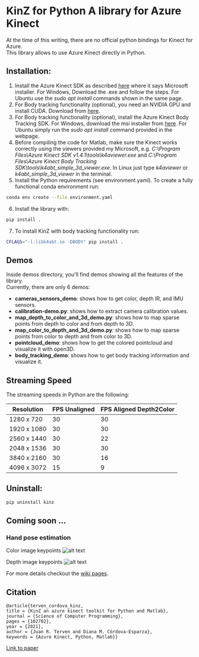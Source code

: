 # KinZ for Python A library for Azure Kinect
At the time of this writing, there are no official python bindings for Kinect for Azure.  
This library allows to use Azure Kinect directly in Python.


## Installation:
1. Install the Azure Kinect SDK as described [here](https://docs.microsoft.com/en-us/azure/kinect-dk/sensor-sdk-download)  where it says Microsoft installer. For Windows, Download the .exe and follow the steps. For Ubuntu use the *sudo apt install* commands shown in the same page.
2. For Body tracking functionality (optional), you need an NVIDIA GPU and install CUDA. Download from [here](https://developer.nvidia.com/cuda-downloads?/).
3. For Body tracking functionality (optional), install the Azure Kinect Body Tracking SDK. For Windows, download the msi installer from [here](https://docs.microsoft.com/en-us/azure/kinect-dk/body-sdk-download). For Ubuntu simply run the *sudo apt install* command provided in the webpage.
4. Before compiling the code for Matlab, make sure the Kinect works correctly using the viewers provided my Microsoft, e.g. *C:\Program Files\Azure Kinect SDK v1.4.1\tools\k4aviewer.exe* and *C:\Program Files\Azure Kinect Body Tracking SDK\tools\k4abt_simple_3d_viewer.exe*. In Linux just type *k4aviewer* or *k4abt_simple_3d_viewer* in the terminal.
5. Install the Python requirements (see environment.yaml).
To create a fully functional conda environment run:
```sh
conda env create --file environment.yaml
```
6. Install the library with:
```sh
pip install .
```
7. To install KinZ with body tracking functionality run:
```sh
CFLAGS="-l:libk4abt.so -DBODY" pip install .
```


## Demos
Inside demos directory, you'll find demos showing all the features of the library.  
Currently, there are only 6 demos:
- **cameras_sensors_demo**: shows how to get color, depth IR, and IMU sensors.
- **calibration-demo.py**: shows how to extract camera calibration values.
- **map_depth_to_color_and_3d_demo.py**: shows how to map sparse points from depth to color and from depth to 3D.
- **map_color_to_depth_and_3d_demo.py**: shows how to map sparse points from color to depth and from color to 3D.
- **pointcloud_demo**: shows how to get the colored pointcloud and visualize it with open3D.
- **body_tracking_demo**: shows how to get body tracking information and visualize it.

## Streaming Speed
The streaming speeds in Python are the following:

| Resolution | FPS Unaligned | FPS Aligned Depth2Color |  
|------------|---------------|-------------------------|  
| 1280 x 720   | 30            | 30                      |  
| 1920 x 1080  | 30            | 30                      |  
| 2560 x 1440  | 30            | 22                      |  
| 2048 x 1536  | 30            | 30                      |  
| 3840 x 2160  | 30            | 16                      |  
| 4096 x 3072  | 15            | 9                       |  


## Uninstall:
```sh
pip uninstall kinz
```

## Coming soon ...
### Hand pose estimation
Color image keypoints 
![alt text](https://github.com/jrterven/KinZ-Python/blob/master/resources/0002-color_vis.jpg "RGB Image keypoints")

Depth image keypoints
![alt text](https://github.com/jrterven/KinZ-Python/blob/master/resources/0002-depth_vis.png "Depth Image keypoints")


For more details checkout the [wiki pages](https://github.com/jrterven/KinZ-Python/wiki). 

## Citation  
```
@article{terven_cordova_kinz,  
title = {KinZ an azure kinect toolkit for Python and Matlab},  
journal = {Science of Computer Programming},  
pages = {102702},  
year = {2021},  
author = {Juan R. Terven and Diana M. Córdova-Esparza},  
keywords = {Azure Kinect, Python, Matlab}}
```
[Link to paper](https://www.sciencedirect.com/science/article/pii/S0167642321000952)